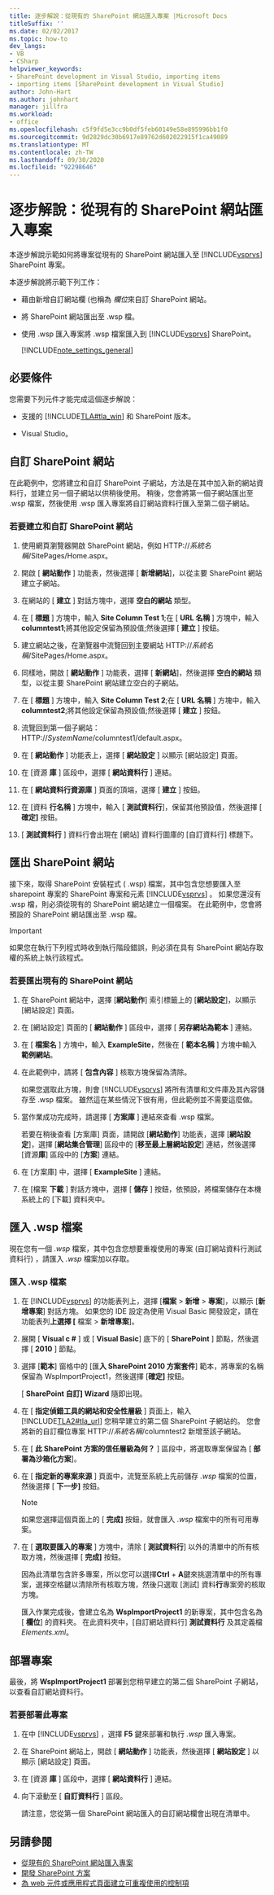 ```yaml
---
title: 逐步解說：從現有的 SharePoint 網站匯入專案 |Microsoft Docs
titleSuffix: ''
ms.date: 02/02/2017
ms.topic: how-to
dev_langs:
- VB
- CSharp
helpviewer_keywords:
- SharePoint development in Visual Studio, importing items
- importing items [SharePoint development in Visual Studio]
author: John-Hart
ms.author: johnhart
manager: jillfra
ms.workload:
- office
ms.openlocfilehash: c5f9fd5e3cc9b0df5feb60149e58e895996bb1f0
ms.sourcegitcommit: 9d2829dc30b6917e89762d602022915f1ca49089
ms.translationtype: MT
ms.contentlocale: zh-TW
ms.lasthandoff: 09/30/2020
ms.locfileid: "92298646"
---
```

# <a name="walkthrough-import-items-from-an-existing-sharepoint-site"></a>逐步解說：從現有的 SharePoint 網站匯入專案
  本逐步解說示範如何將專案從現有的 SharePoint 網站匯入至 [!INCLUDE[vsprvs](../sharepoint/includes/vsprvs-md.md)] SharePoint 專案。

 本逐步解說將示範下列工作：

- 藉由新增自訂網站欄 (也稱為 *欄位*來自訂 SharePoint 網站。

- 將 SharePoint 網站匯出至 .wsp 檔。

- 使用 .wsp 匯入專案將 .wsp 檔案匯入到 [!INCLUDE[vsprvs](../sharepoint/includes/vsprvs-md.md)] SharePoint。

  [!INCLUDE[note_settings_general](../sharepoint/includes/note-settings-general-md.md)]

## <a name="prerequisites"></a>必要條件
 您需要下列元件才能完成這個逐步解說：

- 支援的 [!INCLUDE[TLA#tla_win](../sharepoint/includes/tlasharptla-win-md.md)] 和 SharePoint 版本。

- Visual Studio。

## <a name="customize-a-sharepoint-site"></a>自訂 SharePoint 網站
 在此範例中，您將建立和自訂 SharePoint 子網站，方法是在其中加入新的網站資料行，並建立另一個子網站以供稍後使用。 稍後，您會將第一個子網站匯出至 .wsp 檔案，然後使用 .wsp 匯入專案將自訂網站資料行匯入至第二個子網站。

### <a name="to-create-and-customize-a-sharepoint-site"></a>若要建立和自訂 SharePoint 網站

1. 使用網頁瀏覽器開啟 SharePoint 網站，例如 HTTP://<em>系統名稱</em>/SitePages/Home.aspx。

2. 開啟 [ **網站動作** ] 功能表，然後選擇 [ **新增網站**]，以從主要 SharePoint 網站建立子網站。

3. 在網站的 [ **建立** ] 對話方塊中，選擇 **空白的網站** 類型。

4. 在 [ **標題** ] 方塊中，輸入 **Site Column Test 1**;在 [ **URL 名稱** ] 方塊中，輸入 **columntest1**;將其他設定保留為預設值;然後選擇 [ **建立** ] 按鈕。

5. 建立網站之後，在瀏覽器中流覽回到主要網站 HTTP://<em>系統名稱</em>/SitePages/Home.aspx。

6. 同樣地，開啟 [ **網站動作** ] 功能表，選擇 [ **新網站**]，然後選擇 **空白的網站** 類型，以從主要 SharePoint 網站建立空白的子網站。

7. 在 [ **標題** ] 方塊中，輸入 **Site Column Test 2**;在 [ **URL 名稱** ] 方塊中，輸入 **columntest2**;將其他設定保留為預設值;然後選擇 [ **建立** ] 按鈕。

8. 流覽回到第一個子網站： HTTP://<em>SystemName</em>/columntest1/default.aspx。

9. 在 [ **網站動作** ] 功能表上，選擇 [ **網站設定** ] 以顯示 [網站設定] 頁面。

10. 在 [資源 **庫** ] 區段中，選擇 [ **網站資料行** ] 連結。

11. 在 [ **網站資料行資源庫** ] 頁面的頂端，選擇 [ **建立** ] 按鈕。

12. 在 [資料 **行名稱** ] 方塊中，輸入 [ **測試資料行**]，保留其他預設值，然後選擇 [ **確定]** 按鈕。

13. [ **測試資料行** ] 資料行會出現在 [網站] 資料行圖庫的 [自訂資料行] 標題下。

## <a name="exporting-the-sharepoint-site"></a>匯出 SharePoint 網站
 接下來，取得 SharePoint 安裝程式 ( .wsp) 檔案，其中包含您想要匯入至 sharepoint 專案的 SharePoint 專案和元素 [!INCLUDE[vsprvs](../sharepoint/includes/vsprvs-md.md)] 。 如果您還沒有 .wsp 檔，則必須從現有的 SharePoint 網站建立一個檔案。 在此範例中，您會將預設的 SharePoint 網站匯出至 .wsp 檔。

> [!IMPORTANT]
> 如果您在執行下列程式時收到執行階段錯誤，則必須在具有 SharePoint 網站存取權的系統上執行該程式。

### <a name="to-export-an-existing-sharepoint-site"></a>若要匯出現有的 SharePoint 網站

1. 在 SharePoint 網站中，選擇 [**網站動作**] 索引標籤上的 [**網站設定**]，以顯示 [網站設定] 頁面。

2. 在 [網站設定] 頁面的 [ **網站動作** ] 區段中，選擇 [ **另存網站為範本** ] 連結。

3. 在 [ **檔案名** ] 方塊中，輸入 **ExampleSite**，然後在 [ **範本名稱** ] 方塊中輸入 **範例網站**。

4. 在此範例中，請將 [ **包含內容** ] 核取方塊保留為清除。

     如果您選取此方塊，則會 [!INCLUDE[vsprvs](../sharepoint/includes/vsprvs-md.md)] 將所有清單和文件庫及其內容儲存至 .wsp 檔案。 雖然這在某些情況下很有用，但此範例並不需要這麼做。

5. 當作業成功完成時，請選擇 [ **方案庫** ] 連結來查看 .wsp 檔案。

     若要在稍後查看 [方案庫] 頁面，請開啟 [**網站動作**] 功能表，選擇 [**網站設定**]，選擇 [**網站集合管理**] 區段中的 [**移至最上層網站設定**] 連結，然後選擇 [資源**庫**] 區段中的 [**方案**] 連結。

6. 在 [方案庫] 中，選擇 [ **ExampleSite** ] 連結。

7. 在 [檔案 **下載** ] 對話方塊中，選擇 [ **儲存** ] 按鈕，依預設，將檔案儲存在本機系統上的 [下載] 資料夾中。

## <a name="import-the-wsp-file"></a>匯入 .wsp 檔案
 現在您有一個 *.wsp* 檔案，其中包含您想要重複使用的專案 (自訂網站資料行測試資料行) ，請匯入 *.wsp* 檔案加以存取。

### <a name="to-import-a-wsp-file"></a>匯入 .wsp 檔案

1. 在 [!INCLUDE[vsprvs](../sharepoint/includes/vsprvs-md.md)] 的功能表列上，選擇 [**檔案**  >  **新增**  >  **專案**]，以顯示 [**新增專案**] 對話方塊。 如果您的 IDE 設定為使用 Visual Basic 開發設定，請在功能表列**上選擇 [** 檔案  >  **新增專案**]。

2. 展開 [ **Visual c #** ] 或 [ **Visual Basic**] 底下的 [ **SharePoint** ] 節點，然後選擇 [ **2010** ] 節點。

3. 選擇 [**範本**] 窗格中的 [匯**入 SharePoint 2010 方案套件**] 範本，將專案的名稱保留為 WspImportProject1，然後選擇 [**確定]** 按鈕。

    [ **SharePoint 自訂] Wizard** 隨即出現。

4. 在 [ **指定偵錯工具的網站和安全性層級** ] 頁面上，輸入 [!INCLUDE[TLA2#tla_url](../sharepoint/includes/tla2sharptla-url-md.md)] 您稍早建立的第二個 SharePoint 子網站的。 您會將新的自訂欄位專案 HTTP://<em>系統名稱</em>/columntest2 新增至該子網站。

5. 在 [ **此 SharePoint 方案的信任層級為何？** ] 區段中，將選取專案保留為 [ **部署為沙箱化方案**]。

6. 在 [ **指定新的專案來源** ] 頁面中，流覽至系統上先前儲存 *.wsp* 檔案的位置，然後選擇 [ **下一步]** 按鈕。

   > [!NOTE]
   > 如果您選擇這個頁面上的 [ **完成]** 按鈕，就會匯入 *.wsp* 檔案中的所有可用專案。

7. 在 [ **選取要匯入的專案** ] 方塊中，清除 [ **測試資料行**] 以外的清單中的所有核取方塊，然後選擇 [ **完成]** 按鈕。

    因為此清單包含許多專案，所以您可以選擇**Ctrl** + **A**鍵來挑選清單中的所有專案，選擇空格鍵以清除所有核取方塊，然後只選取 [測試] 資料**行**專案旁的核取方塊。

    匯入作業完成後，會建立名為 **WspImportProject1** 的新專案，其中包含名為 [ **欄位**] 的資料夾。 在此資料夾中，[自訂網站資料行] **測試資料行** 及其定義檔 *Elements.xml*。

## <a name="deploy-the-project"></a>部署專案
 最後，將 **WspImportProject1** 部署到您稍早建立的第二個 SharePoint 子網站，以查看自訂網站資料行。

### <a name="to-deploy-the-project"></a>若要部署此專案

1. 在中 [!INCLUDE[vsprvs](../sharepoint/includes/vsprvs-md.md)] ，選擇 **F5** 鍵來部署和執行 *.wsp* 匯入專案。

2. 在 SharePoint 網站上，開啟 [ **網站動作** ] 功能表，然後選擇 [ **網站設定** ] 以顯示 [網站設定] 頁面。

3. 在 [資源 **庫** ] 區段中，選擇 [ **網站資料行** ] 連結。

4. 向下滾動至 [ **自訂資料行** ] 區段。

     請注意，您從第一個 SharePoint 網站匯入的自訂網站欄會出現在清單中。

## <a name="see-also"></a>另請參閱
- [從現有的 SharePoint 網站匯入專案](../sharepoint/importing-items-from-an-existing-sharepoint-site.md)
- [開發 SharePoint 方案](../sharepoint/developing-sharepoint-solutions.md)
- [為 web 元件或應用程式頁面建立可重複使用的控制項](../sharepoint/creating-reusable-controls-for-web-parts-or-application-pages.md)
